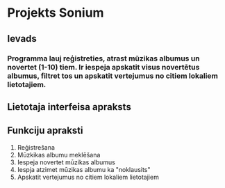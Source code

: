 # Projekts Sonium

## Ievads
###  Programma lauj reģistreties, atrast mūzikas albumus un novertet (1-10) tiem. Ir iespeja apskatit visus novertētus albumus, filtret tos un apskatit vertejumus no citiem lokaliem lietotajiem.

## Lietotaja interfeisa apraksts

## Funkciju apraksti
1) Reģistrešana
2) Mūzkikas albumu meklēšana
3) Iespeja novertet mūzikas albumus
4) Iespja atzimet mūzikas albumu ka "noklausits"
5) Apskatit vertejumus no citiem lokaliem lietotajiem
